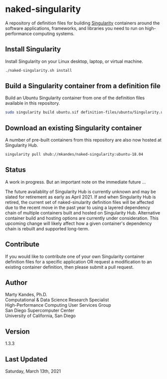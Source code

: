 # naked-singularity

A repository of definition files for building 
[Singularity](https://sylabs.io/guides/latest/user-guide) containers
around the software applications, frameworks, and libraries you need to
run on high-performance computing systems.

## Install Singularity

Install Singularity on your Linux desktop, laptop, or virtual machine. 

```bash
./naked-singularity.sh install
```

## Build a Singularity container from a definition file

Build an Ubuntu Singularity container from one of the definition files
available in this repository.

```bash
sudo singularity build ubuntu.sif definition-files/ubuntu/Singularity.ubuntu-18.04
```

## Download an existing Singularity container

A number of pre-built containers from this repository are also now 
hosted at Singularity Hub.

```bash
singularity pull shub://mkandes/naked-singularity:ubuntu-18.04
```

## Status

A work in progress. But an important note on the immediate future ...
   
The future availablity of Singularity Hub is currently unknown and
may be slated for retirement as early as April 2021. If and when
Singularity Hub is retired, the current set of naked-sinularity 
definition files will be affected due to the recent move in the past
year to using a layered dependency chain of multiple containers built
and hosted on Singularity Hub. Alternative container build and hosting
options are currently under consideration. This upcoming change will 
likely affect how a given container's dependency chain is rebuilt and 
supported long-term.

## Contribute

If you would like to contribute one of your own Singularity container
definition files for a specific application OR request a modification to
an existing container definition, then please submit a pull request.

## Author

Marty Kandes, Ph.D.  
Computational & Data Science Research Specialist  
High-Performance Computing User Services Group  
San Diego Supercomputer Center  
University of California, San Diego  

## Version

1.3.3

## Last Updated

Saturday, March 13th, 2021
